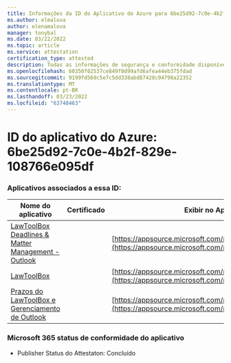 ```yaml
---
title: Informações da ID do Aplicativo do Azure para 6be25d92-7c0e-4b2f-829e-108766e095df
ms.author: elmalova
author: elenamalova
manager: tonybal
ms.date: 03/22/2022
ms.topic: article
ms.service: attestation
certification_type: attested
description: Todas as informações de segurança e conformidade disponíveis para 6be25d92-7c0e-4b2f-829e-108766e095df.
ms.openlocfilehash: 60350f02537ce849f0d99afd6afea44eb375fdad
ms.sourcegitcommit: 9199fd569c5e7c5dd338abd87428c94798a22352
ms.translationtype: MT
ms.contentlocale: pt-BR
ms.lasthandoff: 03/23/2022
ms.locfileid: "63748463"
---
```

# <a name="azure-app-id-6be25d92-7c0e-4b2f-829e-108766e095df"></a>ID do aplicativo do Azure: 6be25d92-7c0e-4b2f-829e-108766e095df


### <a name="apps-associated-with-this-id"></a>Aplicativos associados a essa ID:
| **Nome do aplicativo** | **Certificado** | **Exibir no AppSource** |
|--------------|---------------|-----------------------|
| [LawToolBox Deadlines &amp; Matter Management - Outlook](../forward/WA104120953.md) |  | [https://appsource.microsoft.com/product/office/WA104120953](https://appsource.microsoft.com/product/office/WA104120953) |
| [LawToolBox](../forward/WA104381656.md) |  | [https://appsource.microsoft.com/product/office/WA104381656](https://appsource.microsoft.com/product/office/WA104381656) |
| [Prazos do LawToolBox e Gerenciamento de Outlook](../forward/WA200003103.md) |  | [https://appsource.microsoft.com/product/office/WA200003103](https://appsource.microsoft.com/product/office/WA200003103) |

### <a name="microsoft-365-app-compliance-status"></a>Microsoft 365 status de conformidade do aplicativo
- Publisher Status do Attestaton: Concluído
